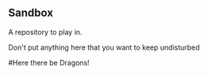 ## Sandbox
A repository to play in.

Don't put anything here that you want to keep undisturbed

#Here there be Dragons! 
